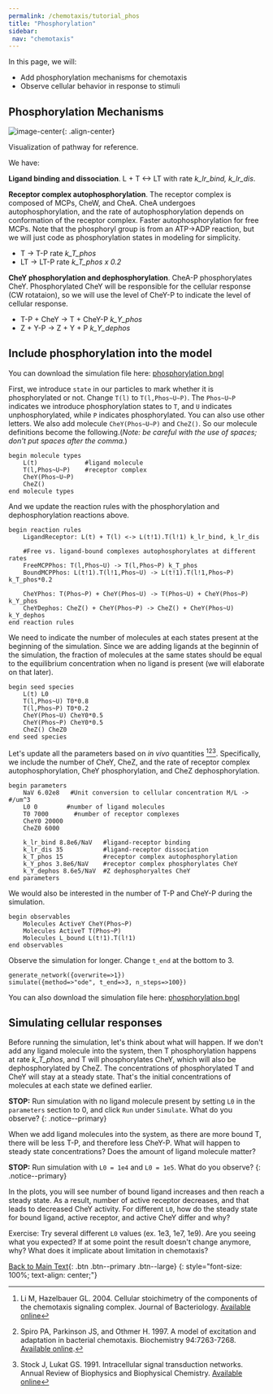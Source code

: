```yaml
---
permalink: /chemotaxis/tutorial_phos
title: "Phosphorylation"
sidebar: 
 nav: "chemotaxis"
---
```


In this page, we will:
 - Add phosphorylation mechanisms for chemotaxis
 - Observe cellular behavior in response to stimuli

## Phosphorylation Mechanisms

![image-center](../assets/images/chemotaxisphosnew.png){: .align-center}
<figcaption>Visualization of pathway for reference.</figcaption>

We have:

**Ligand binding and dissociation**. L + T <-> LT with rate *k_lr_bind, k_lr_dis*.

**Receptor complex autophosphorylation**. The receptor complex is composed of MCPs, CheW, and CheA. CheA undergoes autophosphorylation, and the rate of autophosphorylation depends on conformation of the receptor complex. Faster autophosphorylation for free MCPs. Note that the phosphoryl group is from an ATP->ADP reaction, but we will just code as phosphorylation states in modeling for simplicity. 
 - T -> T-P    rate *k_T_phos*
 - LT -> LT-P  rate *k_T_phos x 0.2*

**CheY phosphorylation and dephosphorylation**. CheA-P phosphorylates CheY. Phosphorylated CheY will be responsible for the cellular response (CW rotataion), so we will use the level of CheY-P to indicate the level of cellular response. 
 - T-P + CheY -> T + CheY-P  *k_Y_phos*
 - Z + Y-P -> Z + Y + P *k_Y_dephos*

## Include phosphorylation into the model

You can download the simulation file here: 
<a href="https://purpleavatar.github.io/multiscale_biological_modeling/downloads/downloadable/phosphorylation.bngl" download="phosphorylation.bngl">phosphorylation.bngl</a>

First, we introduce `state` in our particles to mark whether it is phosphorylated or not. Change `T(l)` to `T(l,Phos~U~P)`. The `Phos~U~P` indicates we introduce phosphorylation states to `T`, and `U` indicates unphosphorylated, while `P` indicates phosphorylated. You can also use other letters. We also add molecule `CheY(Phos~U~P)` and `CheZ()`. So our molecule definitions become the following.(*Note: be careful with the use of spaces; don't put spaces after the comma.*)

	begin molecule types
		L(t)             #ligand molecule
		T(l,Phos~U~P)    #receptor complex
		CheY(Phos~U~P)
		CheZ()
	end molecule types

And we update the reaction rules with the phosphorylation and dephosphorylation reactions above.

	begin reaction rules
		LigandReceptor: L(t) + T(l) <-> L(t!1).T(l!1) k_lr_bind, k_lr_dis
		
		#Free vs. ligand-bound complexes autophosphorylates at different rates
		FreeMCPPhos: T(l,Phos~U) -> T(l,Phos~P) k_T_phos
		BoundMCPPhos: L(t!1).T(l!1,Phos~U) -> L(t!1).T(l!1,Phos~P) k_T_phos*0.2
		
		CheYPhos: T(Phos~P) + CheY(Phos~U) -> T(Phos~U) + CheY(Phos~P) k_Y_phos
		CheYDephos: CheZ() + CheY(Phos~P) -> CheZ() + CheY(Phos~U) k_Y_dephos
	end reaction rules

We need to indicate the number of molecules at each states present at the beginning of the simulation. Since we are adding ligands at the beginnin of the simulation, the fraction of molecules at the same states should be equal to the equilibrium concentration when no ligand is present (we will elaborate on that later).

	begin seed species
		L(t) L0
		T(l,Phos~U) T0*0.8
		T(l,Phos~P) T0*0.2
		CheY(Phos~U) CheY0*0.5
		CheY(Phos~P) CheY0*0.5
		CheZ() CheZ0
	end seed species

Let's update all the parameters based on *in vivo* quantities [^Li2004][^Spiro1997][^Stock1991]. Specifically, we include the number of CheY, CheZ, and the rate of receptor complex autophosphorylation, CheY phosphorylation, and CheZ dephosphorylation.

	begin parameters
		NaV 6.02e8   #Unit conversion to cellular concentration M/L -> #/um^3
		L0 0        #number of ligand molecules
		T0 7000       #number of receptor complexes
		CheY0 20000
		CheZ0 6000
		
		k_lr_bind 8.8e6/NaV   #ligand-receptor binding
		k_lr_dis 35           #ligand-receptor dissociation
		k_T_phos 15           #receptor complex autophosphorylation
		k_Y_phos 3.8e6/NaV    #receptor complex phosphorylates CheY
		k_Y_dephos 8.6e5/NaV  #Z dephosphoryaltes CheY
	end parameters

We would also be interested in the number of T-P and CheY-P during the simulation.

	begin observables
		Molecules ActiveY CheY(Phos~P)
		Molecules ActiveT T(Phos~P)
		Molecules L_bound L(t!1).T(l!1)
	end observables

Observe the simulation for longer. Change `t_end` at the bottom to 3. 

	generate_network({overwrite=>1})
	simulate({method=>"ode", t_end=>3, n_steps=>100})

You can also download the simulation file here: 
<a href="https://purpleavatar.github.io/multiscale_biological_modeling/downloads/downloadable/phosphorylation.bngl" download="phosphorylation.bngl">phosphorylation.bngl</a>

## Simulating cellular responses

Before running the simulation, let's think about what will happen. If we don't add any ligand molecule into the system, then T phosphorylation happens at rate *k_T_phos*, and T will phosphorylates CheY, which will also be dephosphorylated by CheZ. The concentrations of phosphorylated T and CheY will stay at a steady state. That's the initial concentrations of molecules at each state we defined earlier. 

**STOP:** Run simulation with no ligand molecule present by setting `L0` in the `parameters` section to 0, and click `Run` under `Simulate`. What do you observe?
{: .notice--primary}

When we add ligand molecules into the system, as there are more bound T, there will be less T-P, and therefore less CheY-P. What will happen to steady state concentrations? Does the amount of ligand molecule matter?

**STOP:** Run simulation with `L0 = 1e4` and `L0 = 1e5`. What do you observe?
{: .notice--primary}

In the plots, you will see number of bound ligand increases and then reach a steady state. As a result, number of active receptor decreases, and that leads to decreased CheY activity. For different `L0`, how do the steady state for bound ligand, active receptor, and active CheY differ and why?

Exercise: Try several different `L0` values (ex. 1e3, 1e7, 1e9). Are you seeing what you expected? If at some point the result doesn't change anymore, why? What does it implicate about limitation in chemotaxis?



[^Bertoli2013]: Bertoli C, Skotheim JM, de Bruin RAM. 2013. Control of cell cycle transcription during G1 and S phase. Nature Reviews Molecular Cell Biology 14:518-528. [Available online](https://www.nature.com/articles/nrm3629).

[^Li2004]: Li M, Hazelbauer GL. 2004. Cellular stoichimetry of the components of the chemotaxis signaling complex. Journal of Bacteriology. [Available online](https://jb.asm.org/content/186/12/3687)

[^Stock1991]: Stock J, Lukat GS. 1991. Intracellular signal transduction networks. Annual Review of Biophysics and Biophysical Chemistry. [Available online](https://www.annualreviews.org/doi/abs/10.1146/annurev.bb.20.060191.000545)

[^Spiro1997]: Spiro PA, Parkinson JS, and Othmer H. 1997. A model of excitation and adaptation in bacterial chemotaxis. Biochemistry 94:7263-7268. [Available online](https://www.pnas.org/content/94/14/7263).


[Back to Main Text](home_biochem){: .btn .btn--primary .btn--large}
{: style="font-size: 100%; text-align: center;"}



